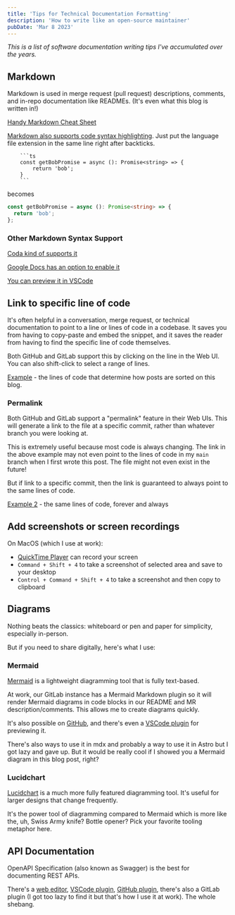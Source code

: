 ```yaml
---
title: 'Tips for Technical Documentation Formatting'
description: 'How to write like an open-source maintainer'
pubDate: 'Mar 8 2023'
---
```


_This is a list of software documentation writing tips I've accumulated over the years._

## Markdown

Markdown is used in merge request (pull request) descriptions, comments, and in-repo documentation like READMEs. (It's even what this blog is written in!)

[Handy Markdown Cheat Sheet](https://www.markdownguide.org/cheat-sheet/)

[Markdown also supports code syntax highlighting](https://www.markdownguide.org/extended-syntax/#syntax-highlighting). Just put the language file extension in the same line right after backticks.

````
    ```ts
    const getBobPromise = async (): Promise<string> => {
        return 'bob';
    }
    ```
````

becomes

```ts
const getBobPromise = async (): Promise<string> => {
  return 'bob';
};
```

### Other Markdown Syntax Support

[Coda kind of supports it](https://help.coda.io/en/articles/1821353-markdown-shortcuts-in-coda)

[Google Docs has an option to enable it](https://support.google.com/docs/answer/12014036?hl=en)

[You can preview it in VSCode](https://code.visualstudio.com/docs/languages/markdown#_markdown-preview)

## Link to specific line of code

It's often helpful in a conversation, merge request, or technical documentation to point to a line or lines of code in a codebase. It saves you from having to copy-paste and embed the snippet, and it saves the reader from having to find the specific line of code themselves.

Both GitHub and GitLab support this by clicking on the line in the Web UI. You can also shift-click to select a range of lines.

[Example](https://github.com/kevinyou/blog/blob/main/src/pages/index.astro#L8-L10) - the lines of code that determine how posts are sorted on this blog.

### Permalink

Both GitHub and GitLab support a "permalink" feature in their Web UIs. This will generate a link to the file at a specific commit, rather than whatever branch you were looking at.

This is extremely useful because most code is always changing. The link in the above example may not even point to the lines of code in my `main` branch when I first wrote this post. The file might not even exist in the future!

But if link to a specific commit, then the link is guaranteed to always point to the same lines of code.

[Example 2](https://github.com/kevinyou/blog/blob/b4f9805baff01470e969e450fb255317f4299a95/src/pages/index.astro#L8-L10) - the same lines of code, forever and always

## Add screenshots or screen recordings

On MacOS (which I use at work):

- [QuickTime Player](https://support.apple.com/guide/quicktime-player/record-your-screen-qtp97b08e666/mac) can record your screen
- `Command + Shift + 4` to take a screenshot of selected area and save to your desktop
- `Control + Command + Shift + 4` to take a screenshot and then copy to clipboard

## Diagrams

Nothing beats the classics: whiteboard or pen and paper for simplicity, especially in-person.

But if you need to share digitally, here's what I use:

### Mermaid

[Mermaid](https://mermaid.js.org/) is a lightweight diagramming tool that is fully text-based.

At work, our GitLab instance has a Mermaid Markdown plugin so it will render Mermaid diagrams in code blocks in our README and MR description/comments. This allows me to create diagrams quickly.

It's also possible on [GitHub](https://github.blog/2022-02-14-include-diagrams-markdown-files-mermaid/), and there's even a [VSCode plugin](https://marketplace.visualstudio.com/items?itemName=bierner.markdown-mermaid) for previewing it.

There's also ways to use it in mdx and probably a way to use it in Astro but I got lazy and gave up. But it would be really cool if I showed you a Mermaid diagram in this blog post, right?

### Lucidchart

[Lucidchart](https://www.lucidchart.com/pages/) is a much more fully featured diagramming tool. It's useful for larger designs that change frequently.

It's the power tool of diagramming compared to Mermaid which is more like the, uh, Swiss Army knife? Bottle opener? Pick your favorite tooling metaphor here.

## API Documentation

OpenAPI Specification (also known as Swagger) is the best for documenting REST APIs.

There's a [web editor](https://editor.swagger.io/), [VSCode plugin](https://marketplace.visualstudio.com/items?itemName=42Crunch.vscode-openapi), [GitHub plugin](https://github.com/peter-evans/swagger-github-pages), there's also a GitLab plugin (I got too lazy to find it but that's how I use it at work). The whole shebang.
